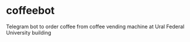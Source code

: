 # coffeebot
Telegram bot to order coffee from coffee vending machine at Ural Federal University building

